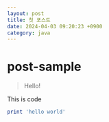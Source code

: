 ```yaml
---
layout: post
title: 첫 포스트
date: 2024-04-03 09:20:23 +0900
category: java
---
```

# post-sample
> Hello!

This is code
```ruby
print 'hello world'
```